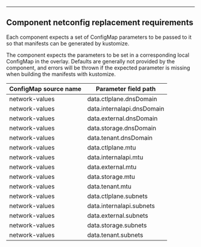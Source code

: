 ---
## Component netconfig replacement requirements

Each component expects a set of ConfigMap parameters to be passed to it so that
manifests can be generated by kustomize.

The component expects the parameters to be set in a corresponding local
ConfigMap in the overlay. Defaults are generally not provided by the component,
and errors will be thrown if the expected parameter is missing when building
the manifests with kustomize.

| ConfigMap source name | Parameter field path |
| ----------- | ---------- |
| network-values | data.ctlplane.dnsDomain |
| network-values | data.internalapi.dnsDomain |
| network-values | data.external.dnsDomain |
| network-values | data.storage.dnsDomain |
| network-values | data.tenant.dnsDomain |
| network-values | data.ctlplane.mtu |
| network-values | data.internalapi.mtu |
| network-values | data.external.mtu |
| network-values | data.storage.mtu |
| network-values | data.tenant.mtu |
| network-values | data.ctlplane.subnets |
| network-values | data.internalapi.subnets |
| network-values | data.external.subnets |
| network-values | data.storage.subnets |
| network-values | data.tenant.subnets |
